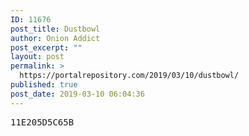 ```yaml
---
ID: 11676
post_title: Dustbowl
author: Onion Addict
post_excerpt: ""
layout: post
permalink: >
  https://portalrepository.com/2019/03/10/dustbowl/
published: true
post_date: 2019-03-10 06:04:36
---
```

<pre>11E205D5C65B</pre>